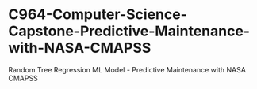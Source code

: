 # C964-Computer-Science-Capstone-Predictive-Maintenance-with-NASA-CMAPSS
Random Tree Regression ML Model - Predictive Maintenance with NASA CMAPSS
